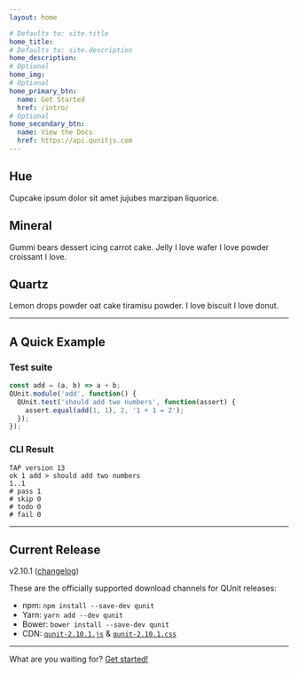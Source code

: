 ```yaml
---
layout: home

# Defaults to: site.title
home_title:
# Defaults to: site.description
home_description:
# Optional
home_img:
# Optional
home_primary_btn:
  name: Get Started
  href: /intro/
# Optional
home_secondary_btn:
  name: View the Docs
  href: https://api.qunitjs.com
---
```


<section class="grid grid--small home-highlights">
  <div>
    <h2>Hue</h2>
    <p>Cupcake ipsum dolor sit amet jujubes marzipan liquorice.</p>
  </div>

  <div>
    <h2>Mineral</h2>
    <p>Gummi bears dessert icing carrot cake. Jelly I love wafer I love powder croissant I love.</p>
  </div>

  <div>
    <h2>Quartz</h2>
    <p>Lemon drops powder oat cake tiramisu powder. I love biscuit I love donut.</p>
  </div>
</section>

---

## A Quick Example


<div class="grid grid--split" markdown="1">

<div class="example-result" markdown="1">

### Test suite

```js
const add = (a, b) => a + b;
QUnit.module('add', function() {
  QUnit.test('should add two numbers', function(assert) {
    assert.equal(add(1, 1), 2, '1 + 1 = 2');
  });
});
```

</div>

<div class="example-result" markdown="1">

### CLI Result

```
TAP version 13
ok 1 add > should add two numbers
1..1
# pass 1
# skip 0
# todo 0
# fail 0
```

</div>

</div>

---

## Current Release

<p class="lead lead--center">v2.10.1 (<a href="https://github.com/qunitjs/qunit/blob/2.10.1/History.md">changelog</a>)</p>

These are the officially supported download channels for QUnit releases:

* npm: `npm install --save-dev qunit`
* Yarn: `yarn add --dev qunit`
* Bower: `bower install --save-dev qunit`
* CDN: [`qunit-2.10.1.js`](https://code.jquery.com/qunit/qunit-2.10.1.js) & [`qunit-2.10.1.css`](https://code.jquery.com/qunit/qunit-2.10.1.css)

---

<p class="cta">What are you waiting for? <a href="{% link intro.md %}" class="button">Get started!</a></p>
